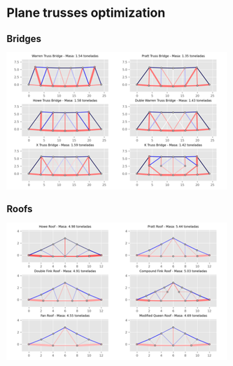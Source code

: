 # Plane trusses optimization

 
## Bridges

![Puentes optimizados](figs/optimized_bridges.png)

## Roofs


![Techos optimizados](figs/optimized_roofs.png)

 

